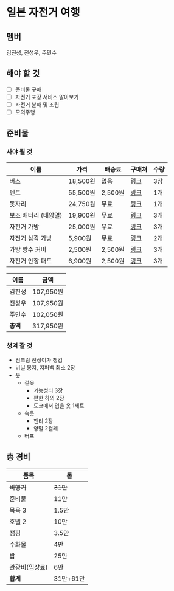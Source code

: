 # 일본 자전거 여행

## 멤버
김진성, 전성우, 주민수

## 해야 할 것
- [ ] 준비물 구매
- [ ] 자전거 포장 서비스 알아보기
- [ ] 자전거 분해 및 조립
- [ ] 모의주행

## 준비물 

### 사야 될 것
이름|가격|배송료|구매처|수량
-|-|-|-|-
버스|18,500원|없음|[링크](https://txbus.t-money.co.kr)|3장
텐트|55,500원|2,500원|[링크](http://11st.kr/QR/P/1336351783)|1개
돗자리|24,750원|무료|[링크](https://www.coupang.com/vp/products/6528434)|1개
보조 배터리 (태양열)|19,900원|무료|[링크](http://gmkt.kr/gz6rNm)|3개
자전거 가방|25,000원|무료|[링크](https://www.coupang.com/vp/products/6763475)|3개
자전거 삼각 가방|5,900원|무료|[링크](https://www.coupang.com/vp/products/2553388)|2개
가방 방수 커버|2,500원|2,500원|[링크](https://www.coupang.com/vp/products/21377233)|3개
자전거 안장 패드|6,900원|2,500원|[링크](http://item.gmarket.co.kr/Item?goodscode=205549181&search_keyword)|3개

이름|금액
-|-
김진성|107,950원
전성우|107,950원
주민수|102,050원
**총액**|317,950원

### 챙겨 갈 것
* 선크림 진성이가 챙김
* 비닐 봉지, 지퍼백 최소 2장
* 옷
    * 겉옷
        * 기능성티 3장
        * 편한 하의 2장
        * 도쿄에서 입을 옷 1세트
    * 속옷
        * 팬티 2장
        * 양말 2켤레
    * 버프

## 총 경비
품목|돈
-|-
~~비행기~~|~~31만~~
준비물|11만
목욕 3|1.5만
호텔 2|10만
캠핑|3.5만
수화물|4만
밥|25만
관광비(입장료)|6만 
**합계**|31만+61만